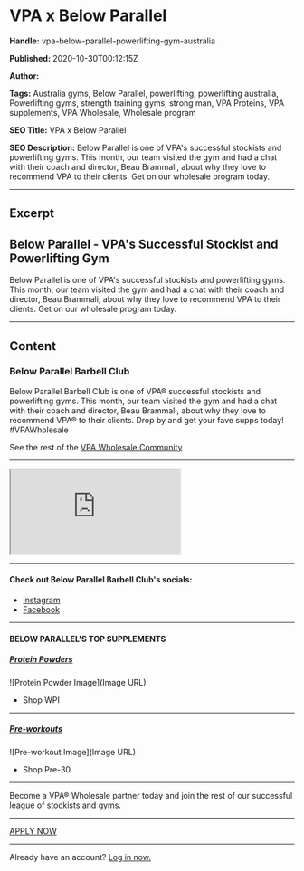 # VPA x Below Parallel

**Handle:** vpa-below-parallel-powerlifting-gym-australia

**Published:** 2020-10-30T00:12:15Z

**Author:**  

**Tags:** Australia gyms, Below Parallel, powerlifting, powerlifting australia, Powerlifting gyms, strength training gyms, strong man, VPA Proteins, VPA supplements, VPA Wholesale, Wholesale program

**SEO Title:** VPA x Below Parallel

**SEO Description:** Below Parallel is one of VPA's successful stockists and powerlifting gyms. This month, our team visited the gym and had a chat with their coach and director, Beau Brammali, about why they love to recommend VPA to their clients. Get on our wholesale program today.

---

## Excerpt

## Below Parallel - VPA's Successful Stockist and Powerlifting Gym

Below Parallel is one of VPA's successful stockists and powerlifting gyms. This month, our team visited the gym and had a chat with their coach and director, Beau Brammali, about why they love to recommend VPA to their clients. Get on our wholesale program today.

---

## Content

### Below Parallel Barbell Club

Below Parallel Barbell Club is one of VPA® successful stockists and powerlifting gyms. This month, our team visited the gym and had a chat with their coach and director, Beau Brammali, about why they love to recommend VPA® to their clients. Drop by and get your fave supps today! #VPAWholesale

See the rest of the [VPA Wholesale Community](https://www.vpa.com.au/pages/store-locator)

---

<iframe src="https://player.vimeo.com/video/473637199?autoplay=1&amp;loop=0&amp;muted=1&amp;transparent=0" allowfullscreen title="Embedded Vimeo Video" loading="eager"></iframe>

---

#### Check out Below Parallel Barbell Club's socials:

- [Instagram](https://www.instagram.com/belowparallelbc/)
- [Facebook](https://www.facebook.com/belowparallel)

---

#### BELOW PARALLEL'S TOP SUPPLEMENTS

##### [Protein Powders](https://www.vpa.com.au/collections/protein-powder)

![Protein Powder Image](Image URL)

- Shop WPI

---

##### [Pre-workouts](https://www.vpa.com.au/collections/pre-intra-supplements)

![Pre-workout Image](Image URL)

- Shop Pre-30

---

Become a VPA® Wholesale partner today and join the rest of our successful league of stockists and gyms.

---

[APPLY NOW](https://www.vpa.com.au/pages/apply-for-wholesale)

---

Already have an account? [Log in now.](http://business.vpa.com.au/)

